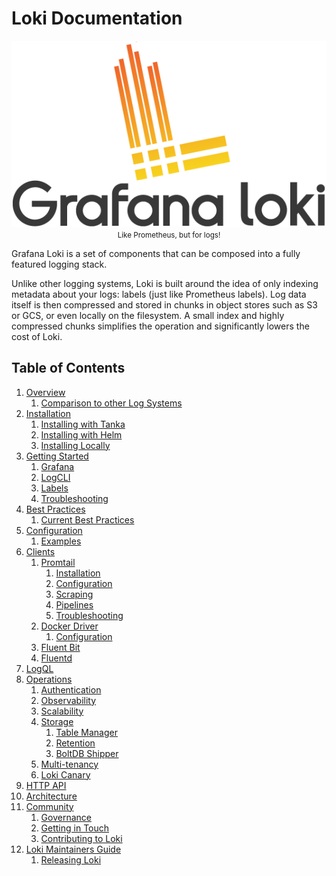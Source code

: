 # Loki Documentation

<p align="center"> <img src="logo_and_name.png" alt="Loki Logo"> <br>
  <small>Like Prometheus, but for logs!</small> </p>

Grafana Loki is a set of components that can be composed into a fully featured
logging stack.

Unlike other logging systems, Loki is built around the idea of only indexing
metadata about your logs: labels (just like Prometheus labels). Log data itself
is then compressed and stored in chunks in object stores such as S3 or GCS, or
even locally on the filesystem. A small index and highly compressed chunks
simplifies the operation and significantly lowers the cost of Loki.

## Table of Contents

1. [Overview](overview/README.md)
    1. [Comparison to other Log Systems](overview/comparisons.md)
2. [Installation](installation/README.md)
    1. [Installing with Tanka](installation/tanka.md)
    2. [Installing with Helm](installation/helm.md)
    3. [Installing Locally](installation/local.md)
3. [Getting Started](getting-started/README.md)
    1. [Grafana](getting-started/grafana.md)
    2. [LogCLI](getting-started/logcli.md)
    3. [Labels](getting-started/labels.md)
    4. [Troubleshooting](getting-started/troubleshooting.md)
4. [Best Practices](best-practices/README.md)
    1. [Current Best Practices](best-practices/current-best-practices.md)
5. [Configuration](configuration/README.md)
    1. [Examples](configuration/examples.md)
6. [Clients](clients/README.md)
    1. [Promtail](clients/promtail/README.md)
        1. [Installation](clients/promtail/installation.md)
        2. [Configuration](clients/promtail/configuration.md)
        3. [Scraping](clients/promtail/scraping.md)
        4. [Pipelines](clients/promtail/pipelines.md)
        5. [Troubleshooting](clients/promtail/troubleshooting.md)
    2. [Docker Driver](clients/docker-driver/README.md)
        1. [Configuration](clients/docker-driver/configuration.md)
    4. [Fluent Bit](../cmd/fluent-bit/README.md)
    3. [Fluentd](clients/fluentd/README.md)
7. [LogQL](logql.md)
8. [Operations](operations/README.md)
    1. [Authentication](operations/authentication.md)
    2. [Observability](operations/observability.md)
    3. [Scalability](operations/scalability.md)
    4. [Storage](operations/storage/README.md)
        1. [Table Manager](operations/storage/table-manager.md)
        2. [Retention](operations/storage/retention.md)
        3. [BoltDB Shipper](operations/storage/boltdb-shipper.md)
    5. [Multi-tenancy](operations/multi-tenancy.md)
    6. [Loki Canary](operations/loki-canary.md)
9. [HTTP API](api.md)
10. [Architecture](architecture.md)
11. [Community](community/README.md)
    1. [Governance](community/governance.md)
    2. [Getting in Touch](community/getting-in-touch.md)
    3. [Contributing to Loki](community/contributing.md)
12. [Loki Maintainers Guide](./maintaining/README.md)
    1. [Releasing Loki](./maintaining/release.md)
